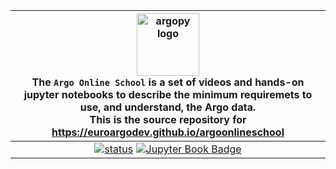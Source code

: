 |<img src="https://raw.githubusercontent.com/euroargodev/argoonlineschool/master/images/logoAoS.png" alt="argopy logo" width="100"/><br> The ``Argo Online School``  is a set of videos and hands-on jupyter notebooks to describe the minimum requiremets to use, and understand, the Argo data. <br> This is the source repository for https://euroargodev.github.io/argoonlineschool|
|:---------:|
|[![status](https://jose.theoj.org/papers/b66eaed8751b3adb6f2f4ad146380818/status.svg)](https://jose.theoj.org/papers/b66eaed8751b3adb6f2f4ad146380818) [![Jupyter Book Badge](https://jupyterbook.org/badge.svg)](<github.com/euroargodev/argoonlineschool/>)|
